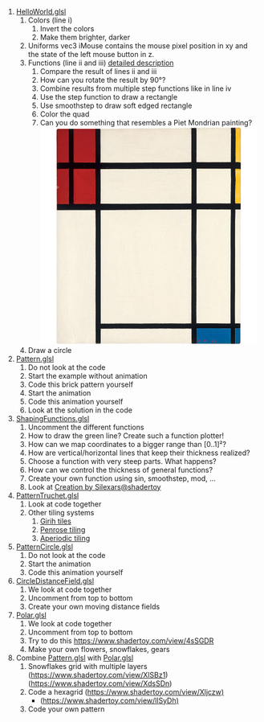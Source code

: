1. [HelloWorld.glsl](HelloWorld.glsl)
	1. Colors (line i)
		1. Invert the colors
		1. Make them brighter, darker
	1. Uniforms
		vec3 iMouse contains the mouse pixel position in xy and the state of the left mouse button in z.
	1. Functions (line ii and iii) [detailed description](https://thebookofshaders.com/07/)
		1. Compare the result of lines ii and iii
		1. How can you rotate the result by 90°?
		1. Combine results from multiple step functions like in line iv
		1. Use the step function to draw a rectangle
		1. Use smoothstep to draw soft edged rectangle
		1. Color the quad
		1. Can you do something that resembles a Piet Mondrian painting? ![Mondrian painting](mondrian.jpg "Mondrian painting")
	1. Draw a circle
1. [Pattern.glsl](Pattern.glsl)
	1. Do not look at the code
	1. Start the example without animation
	1. Code this brick pattern yourself
	1. Start the animation
	1. Code this animation yourself
	1. Look at the solution in the code
1. [ShapingFunctions.glsl](ShapingFunctions.glsl)
	1. Uncomment the different functions
	1. How to draw the green line? Create such a function plotter!
	1. How can we map coordinates to a bigger range than [0..1]²?
	1. How are vertical/horizontal lines that keep their thickness realized?
	1. Choose a function with very steep parts. What happens?
	1. How can we control the thickness of general functions?
	1. Create your own function using sin, smoothstep, mod, ...
	1. Look at [Creation by Silexars@shadertoy](https://www.shadertoy.com/view/XsXXDn)
1. [PatternTruchet.glsl](PatternTruchet.glsl)
	1. Look at code together
	1. Other tiling systems
		1. [Girih tiles](https://en.wikipedia.org/wiki/Girih_tiles)
		1. [Penrose tiling](https://en.wikipedia.org/wiki/Penrose_tiling)
		1. [Aperiodic tiling](https://en.wikipedia.org/wiki/Aperiodic_tiling)
1. [PatternCircle.glsl](PatternCircle.glsl)
	1. Do not look at the code
	1. Start the animation
	1. Code this animation yourself
1. [CircleDistanceField.glsl](CircleDistanceField.glsl)
	1. We look at code together
	1. Uncomment from top to bottom
	1. Create your own moving distance fields
1. [Polar.glsl](Polar.glsl)
	1. We look at code together
	1. Uncomment from top to bottom
	1. Try to do this <https://www.shadertoy.com/view/4sSGDR>
	1. Make your own flowers, snowflakes, gears
1. Combine [Pattern.glsl](Pattern.glsl) with [Polar.glsl](Polar.glsl)
	1. Snowflakes grid with multiple layers (<https://www.shadertoy.com/view/XlSBz1>) (<https://www.shadertoy.com/view/XdsSDn>)
	1. Code a hexagrid (<https://www.shadertoy.com/view/Xljczw)>
		+ (<https://www.shadertoy.com/view/llSyDh)>
	1. Code your own pattern